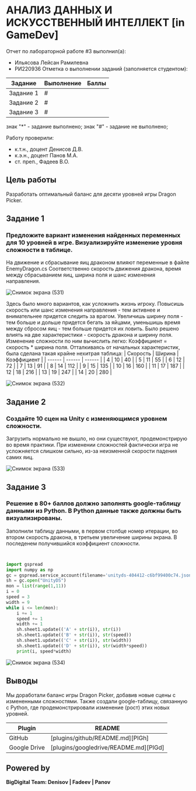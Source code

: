 # АНАЛИЗ ДАННЫХ И ИСКУССТВЕННЫЙ ИНТЕЛЛЕКТ [in GameDev]
Отчет по лабораторной работе #3 выполнил(а):
- Ильясова Лейсан Рамилевна
- РИ220936
Отметка о выполнении заданий (заполняется студентом):

| Задание | Выполнение | Баллы |
| ------ | ------ | ------ |
| Задание 1 | # |  |
| Задание 2 | # |  |
| Задание 3 | # |  |

знак "*" - задание выполнено; знак "#" - задание не выполнено;

Работу проверили:
- к.т.н., доцент Денисов Д.В.
- к.э.н., доцент Панов М.А.
- ст. преп., Фадеев В.О.

## Цель работы
Разработать оптимальный баланс для десяти уровней игры Dragon Picker.

## Задание 1
### Предложите вариант изменения найденных переменных для 10 уровней в игре. Визуализируйте изменение уровня сложности в таблице.
На движение и сбрасывание яиц драконом влияют переменные в файле EnemyDragon.cs Соответственно скорость движения дракона, время между сбрасыванием яиц, ширина поля и шанс изменения направления.
  
![Снимок экрана (531)](https://github.com/Vedro12/workshop1/assets/127394413/f3f63c94-68ac-4c62-a862-24cf91d9b916)

Здесь было много вариантов, как усложнить жизнь игроку. Повысишь скорость или шанс изменения направления - тем активнее и внимательнее придется следить за врагом. Увеличишь ширину поля - тем больше и дольше придется бегать за яйцами, уменьшишь время между сбросом яиц - тем больше придется их ловить.
Было решено влиять на две характеристики - скорость дракона и ширину поля. Изменение сложности по ним вычислить легко: Коэффициент = скорость * ширина поля. Отталкиваясь от начальных характеристик, была сделана такая крайне нехитрая таблица:
| Скорость | Ширина | Коэффициент |
| ------ | ------ | ------ |
| 4 | 10 | 40 |
| 5 | 11 | 55 |
| 6 | 12 | 72 |
| 7 | 13 | 91 |
| 8 | 14 | 112 |
| 9 | 15 | 135 |
| 10 | 16 | 160 |
| 11 | 17 | 187 |
| 12 | 18 | 216 |
| 13 | 19 | 247 |
| 14 | 20 | 280 |

![Снимок экрана (532)](https://github.com/Vedro12/workshop1/assets/127394413/ece1013d-b991-4ed5-b0bf-70be1bad296a)

## Задание 2
### Создайте 10 сцен на Unity с изменяющимся уровнем сложности.
Загрузить нормально не вышло, но они существуют, продемонстрирую во время практики. При изменении сложностей фактически игра не усложняется слишком сильно, из-за неизменной скорости падения самих яиц.

![Снимок экрана (533)](https://github.com/Vedro12/workshop1/assets/127394413/99e1cac0-7e7c-4a6b-bd22-4fabec3f01d4)

## Задание 3
### Решение в 80+ баллов должно заполнять google-таблицу данными из Python. В Python данные также должны быть визуализированы.
Заполнили таблицу данными, в первом столбце номер итерации, во втором скорость дракона, в третьем увеличение ширины экрана. В последенем получившийся коэффициент сложности.

```py


import gspread
import numpy as np
gc = gspread.service_account(filename='unityds-404412-c6bf99400c74.json')
sh = gc.open("UnityDS")
mon = list(range(1,11))
i = 0
speed = 3
width = 9
while i <= len(mon):
    i += 1
    speed += 1
    width += 1
    sh.sheet1.update(('A' + str(i)), str(i))
    sh.sheet1.update(('B' + str(i)), str(speed))
    sh.sheet1.update(('C' + str(i)), str(width))
    sh.sheet1.update(('D' + str(i)), str(width*speed))
    print(i, speed*width)


```

![Снимок экрана (534)](https://github.com/Vedro12/workshop1/assets/127394413/898a492a-0e99-4c56-8761-1f67e100adf8)

## Выводы
Мы доработали баланс игры Dragon Picker, добавив новые сцены с измененными сложностями. Также создали google-таблицу, связанную с Python, где продемонстрировали изменение (рост) этих новых уровней.

| Plugin | README |
| ------ | ------ |
| GitHub | [plugins/github/README.md][PlGh] |
| Google Drive | [plugins/googledrive/README.md][PlGd] |

## Powered by

**BigDigital Team: Denisov | Fadeev | Panov**
